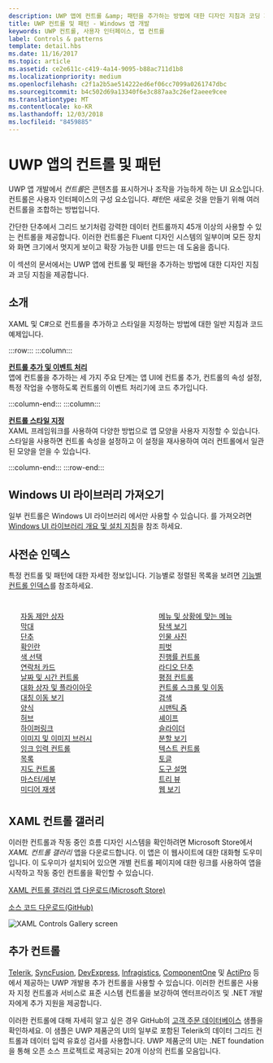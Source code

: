```yaml
---
description: UWP 앱에 컨트롤 &amp; 패턴을 추가하는 방법에 대한 디자인 지침과 코딩 지침을 가져옵니다. 앱에서 사용할 45가지 이상의 강력한 컨트롤을 찾습니다.
title: UWP 컨트롤 및 패턴 - Windows 앱 개발
keywords: UWP 컨트롤, 사용자 인터페이스, 앱 컨트롤
label: Controls & patterns
template: detail.hbs
ms.date: 11/16/2017
ms.topic: article
ms.assetid: ce2e611c-c419-4a14-9095-b88ac711d1b8
ms.localizationpriority: medium
ms.openlocfilehash: c2f1a2b5ae514222ed6ef06cc7099a0261747dbc
ms.sourcegitcommit: b4c502d69a13340f6e3c887aa3c26ef2aeee9cee
ms.translationtype: MT
ms.contentlocale: ko-KR
ms.lasthandoff: 12/03/2018
ms.locfileid: "8459885"
---
```

# <a name="controls-and-patterns-for-uwp-apps"></a>UWP 앱의 컨트롤 및 패턴
 

UWP 앱 개발에서 <i>컨트롤</i>은 콘텐츠를 표시하거나 조작을 가능하게 하는 UI 요소입니다. 컨트롤은 사용자 인터페이스의 구성 요소입니다. <i>패턴</i>은 새로운 것을 만들기 위해 여러 컨트롤을 조합하는 방법입니다.

간단한 단추에서 그리드 보기처럼 강력한 데이터 컨트롤까지 45개 이상의 사용할 수 있는 컨트롤을 제공합니다.  이러한 컨트롤은 Fluent 디자인 시스템의 일부이며 모든 장치와 화면 크기에서 멋지게 보이고 확장 가능한 UI를 만드는 데 도움을 줍니다. 

이 섹션의 문서에서는 UWP 앱에 컨트롤 및 패턴을 추가하는 방법에 대한 디자인 지침과 코딩 지침을 제공합니다. 

## <a name="intro"></a>소개

XAML 및 C#으로 컨트롤을 추가하고 스타일을 지정하는 방법에 대한 일반 지침과 코드 예제입니다.

:::row:::
    :::column:::
      <p><b><a href="controls-and-events-intro.md">컨트롤 추가 및 이벤트 처리</a></b> <br/>
앱에 컨트롤을 추가하는 세 가지 주요 단계는 앱 UI에 컨트롤 추가, 컨트롤의 속성 설정, 특정 작업을 수행하도록 컨트롤의 이벤트 처리기에 코드 추가입니다.</p>
    :::column-end:::
    :::column:::
      <p><b><a href="xaml-styles.md">컨트롤 스타일 지정</a></b> <br/>
XAML 프레임워크를 사용하여 다양한 방법으로 앱 모양을 사용자 지정할 수 있습니다. 스타일을 사용하면 컨트롤 속성을 설정하고 이 설정을 재사용하여 여러 컨트롤에서 일관된 모양을 얻을 수 있습니다.</p>
    :::column-end:::
:::row-end:::

## <a name="get-the-windows-ui-library"></a>Windows UI 라이브러리 가져오기
일부 컨트롤은 Windows UI 라이브러리 에서만 사용할 수 있습니다. 를 가져오려면 [Windows UI 라이브러리 개요 및 설치 지침](/uwp/toolkits/winui/)을 참조 하세요.

## <a name="alphabetical-index"></a>사전순 인덱스 

특정 컨트롤 및 패턴에 대한 자세한 정보입니다. 기능별로 정렬된 목록을 보려면 <a href="controls-by-function.md">기능별 컨트롤 인덱스</a>를 참조하세요.

<div style="column-count: 2; column-gap: 40px; margin-top: 40px;" >
<ul style="margin-top: 0px; padding-top: 0px; list-style-type: none;">
<li style="list-style-type: none;"><a href="auto-suggest-box.md">자동 제안 상자</a></li>

<li style="list-style-type: none;"><a href="app-bars.md">막대</a></li>

<li style="list-style-type: none;"><a href="buttons.md">단추</a></li>

<li style="list-style-type: none;"><a href="checkbox.md">확인란 </a></li>

<li style="list-style-type: none;"><a href="color-picker.md">색 선택</a></li>

<li style="list-style-type: none;"><a href="contact-card.md">연락처 카드</a></li>

<li style="list-style-type: none;"><a href="date-and-time.md">날짜 및 시간 컨트롤</a></li>

<li style="list-style-type: none;"><a href="dialogs-and-flyouts/index.md">대화 상자 및 플라이아웃</a></li>

<li style="list-style-type: none;"><a href="flipview.md">대칭 이동 보기</a></li>

<li style="list-style-type: none;"><a href="forms.md">양식</a></li>

<li style="list-style-type: none;"><a href="hub.md">허브</a></li>

<li style="list-style-type: none;"><a href="hyperlinks.md">하이퍼링크</a></li>

<li style="list-style-type: none;"><a href="images-imagebrushes.md">이미지 및 이미지 브러시</a></li>

<li style="list-style-type: none;"><a href="inking-controls.md">잉크 입력 컨트롤</a></li>

<li style="list-style-type: none;"><a href="lists.md">목록</a></li>

<li style="list-style-type: none;"><a href="../../maps-and-location/controls-map.md">지도 컨트롤</a></li>

<li style="list-style-type: none;"><a href="master-details.md">마스터/세부</a></li>

<li style="list-style-type: none;"><a href="media-playback.md">미디어 재생</a></li>

<li style="list-style-type: none;"><a href="menus.md">메뉴 및 상황에 맞는 메뉴</a></li>

<li style="list-style-type: none;"><a href="navigationview.md">탐색 보기</a></li>

<li style="list-style-type: none;"><a href="person-picture.md">인물 사진</a></li>

<li style="list-style-type: none;"><a href="pivot.md">피벗</a></li>

<li style="list-style-type: none;"><a href="progress-controls.md">진행률 컨트롤</a></li>

<li style="list-style-type: none;"><a href="radio-button.md">라디오 단추</a></li>

<li style="list-style-type: none;"><a href="rating.md">평점 컨트롤</a></li>

<li style="list-style-type: none;"><a href="scroll-controls.md">컨트롤 스크롤 및 이동</a></li>

<li style="list-style-type: none;"><a href="search.md">검색</a></li>

<li style="list-style-type: none;"><a href="semantic-zoom.md">시맨틱 줌</a></li>

<li style="list-style-type: none;"><a href="shapes.md">셰이프</a></li>

<li style="list-style-type: none;"><a href="slider.md">슬라이더</a></li>

<li style="list-style-type: none;"><a href="split-view.md">분할 보기</a></li>

<li style="list-style-type: none;"><a href="text-controls.md">텍스트 컨트롤</a></li>


<li style="list-style-type: none;"><a href="toggles.md">토글</a></li>
<li style="list-style-type: none;"><a href="tooltips.md">도구 설명</a></li>

<li style="list-style-type: none;"><a href="tree-view.md">트리 뷰</a></li>

<li style="list-style-type: none;"><a href="web-view.md">웹 보기</a></li>
</ul>
</div>

## <a name="xaml-controls-gallery"></a>XAML 컨트롤 갤러리

이러한 컨트롤과 작동 중인 흐름 디자인 시스템을 확인하려면 Microsoft Store에서 _XAML 컨트롤 갤러리_ 앱을 다운로드합니다. 이 앱은 이 웹사이트에 대한 대화형 도우미입니다. 이 도우미가 설치되어 있으면 개별 컨트롤 페이지에 대한 링크를 사용하여 앱을 시작하고 작동 중인 컨트롤을 확인할 수 있습니다.

<a href="https://www.microsoft.com/store/productId/9MSVH128X2ZT">XAML 컨트롤 갤러리 앱 다운로드(Microsoft Store)</a>

<a href="https://github.com/Microsoft/Windows-universal-samples/tree/master/Samples/XamlUIBasics">소스 코드 다운로드(GitHub)</a>

<img src="images/xaml-controls-gallery.png" alt="XAML Controls Gallery screen" />

## <a name="additional-controls"></a>추가 컨트롤

<a href="http://www.telerik.com/">Telerik</a>, <a href="https://www.syncfusion.com/products/uwp">SyncFusion</a>, <a href="https://www.devexpress.com/Products/NET/Controls/Win10Apps/">DevExpress</a>, <a href="http://www.infragistics.com/products/universal-windows-platform">Infragistics</a>, <a href="https://www.componentone.com/Studio/Platform/UWP">ComponentOne</a> 및 <a href="http://www.actiprosoftware.com/products/controls/universal">ActiPro</a> 등에서 제공하는 UWP 개발용 추가 컨트롤을 사용할 수 있습니다. 이러한 컨트롤은 사용자 지정 컨트롤과 서비스로 표준 시스템 컨트롤을 보강하여 엔터프라이즈 및 .NET 개발자에게 추가 지원을 제공합니다.  

이러한 컨트롤에 대해 자세히 알고 싶은 경우 GitHub의 <a href="https://github.com/Microsoft/Windows-appsample-customers-orders-database">고객 주문 데이터베이스</a> 샘플을 확인하세요. 이 샘플은 UWP 제품군의 UI의 일부로 포함된 Telerik의 데이터 그리드 컨트롤과 데이터 입력 유효성 검사를 사용합니다. UWP 제품군의 UI는 .NET foundation을 통해 오픈 소스 프로젝트로 제공되는 20개 이상의 컨트롤 모음입니다.
